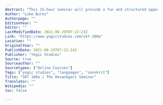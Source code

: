 ```yaml
---
Abstract: "This 15-hour seminar will provide a fun and structured opportunity for you to acquire fluency in Devanāgarī—the primary alphabet of Sanskrit."
Author: "Luke Burns"
Authorpage: ""
EditionYear: ""
Editor: ""
LastModifiedDate: 2021-08-29T07:22:24Z
Link: "https://www.yogicstudies.com/skt-100a"
Location: ""
OriginalYear: ""
PublishDate: 2021-08-29T07:22:24Z
Publisher: "Yogic Studies"
Source: true
Sourceauthor: ""
Sourcetypes: ["Online Courses"]
Tags: ["yogic studies", "languages", "sanskrit"]
Title: "SKT 100a | The Devanāgarī Seminar"
Translator: ""
Wikipedia: ""
toc: false

---
```

